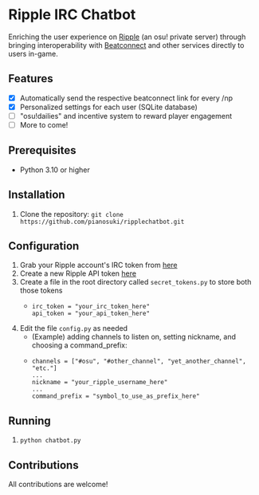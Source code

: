 # Ripple IRC Chatbot

Enriching the user experience on [Ripple](https://ripple.moe/) (an osu! private server) through bringing interoperability with [Beatconnect](https://beatconnect.io) and other services directly to users in-game.

## Features

- [x] Automatically send the respective beatconnect link for every /np
- [x] Personalized settings for each user (SQLite database)
- [ ] "osu!dailies" and incentive system to reward player engagement
- [ ] More to come!

## Prerequisites

- Python 3.10 or higher

## Installation

1. Clone the repository: `git clone https://github.com/pianosuki/ripplechatbot.git`

## Configuration

1. Grab your Ripple account's IRC token from [here](https://ripple.moe/irc)
2. Create a new Ripple API token [here](https://ripple.moe/dev/tokens)
3. Create a file in the root directory called `secret_tokens.py` to store both those tokens
   - ```
     irc_token = "your_irc_token_here"
     api_token = "your_api_token_here"
     ```
4. Edit the file `config.py` as needed
   - (Example) adding channels to listen on, setting nickname, and choosing a command_prefix:
   - ```
     channels = ["#osu", "#other_channel", "yet_another_channel", "etc."]
     ...
     nickname = "your_ripple_username_here"
     ...
     command_prefix = "symbol_to_use_as_prefix_here"
     ```

## Running

1. `python chatbot.py`

## Contributions

All contributions are welcome!
